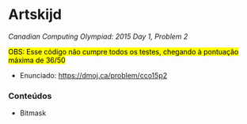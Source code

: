 # Artskijd
*Canadian Computing Olympiad: 2015 Day 1, Problem 2* 

<mark>OBS: Esse código não cumpre todos os testes, chegando à pontuação máxima de 36/50</mark>

- Enunciado: https://dmoj.ca/problem/cco15p2

### Conteúdos
- Bitmask